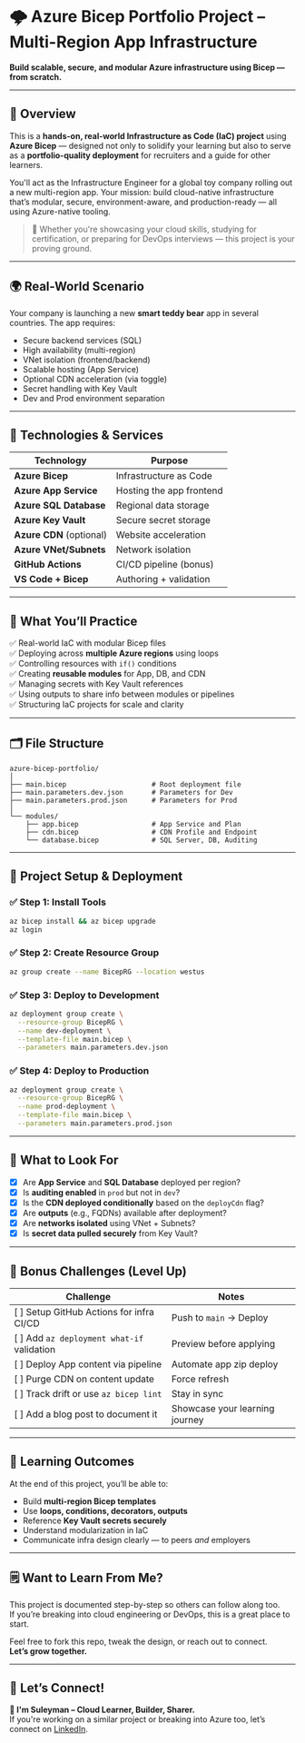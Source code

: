 # 🌩️ Azure Bicep Portfolio Project – Multi-Region App Infrastructure

**Build scalable, secure, and modular Azure infrastructure using Bicep — from scratch.**

---

## 🎯 Overview

This is a **hands-on, real-world Infrastructure as Code (IaC) project** using **Azure Bicep** — designed not only to solidify your learning but also to serve as a **portfolio-quality deployment** for recruiters and a guide for other learners.

You'll act as the Infrastructure Engineer for a global toy company rolling out a new multi-region app. Your mission: build cloud-native infrastructure that’s modular, secure, environment-aware, and production-ready — all using Azure-native tooling.

> 📢 Whether you're showcasing your cloud skills, studying for certification, or preparing for DevOps interviews — this project is your proving ground.

---

## 🌍 Real-World Scenario

Your company is launching a new **smart teddy bear** app in several countries. The app requires:

- Secure backend services (SQL)
- High availability (multi-region)
- VNet isolation (frontend/backend)
- Scalable hosting (App Service)
- Optional CDN acceleration (via toggle)
- Secret handling with Key Vault
- Dev and Prod environment separation

---

## 🧰 Technologies & Services

| Technology             | Purpose                                     |
|------------------------|---------------------------------------------|
| **Azure Bicep**        | Infrastructure as Code                      |
| **Azure App Service**  | Hosting the app frontend                    |
| **Azure SQL Database** | Regional data storage                       |
| **Azure Key Vault**    | Secure secret storage                       |
| **Azure CDN** (optional) | Website acceleration                       |
| **Azure VNet/Subnets** | Network isolation                           |
| **GitHub Actions**     | CI/CD pipeline (bonus)                      |
| **VS Code + Bicep**    | Authoring + validation                      |

---

## 🧠 What You’ll Practice

✅ Real-world IaC with modular Bicep files  
✅ Deploying across **multiple Azure regions** using loops  
✅ Controlling resources with `if()` conditions  
✅ Creating **reusable modules** for App, DB, and CDN  
✅ Managing secrets with Key Vault references  
✅ Using outputs to share info between modules or pipelines  
✅ Structuring IaC projects for scale and clarity

---

## 🗂️ File Structure

```
azure-bicep-portfolio/
│
├── main.bicep                     # Root deployment file
├── main.parameters.dev.json       # Parameters for Dev
├── main.parameters.prod.json      # Parameters for Prod
│
└── modules/
    ├── app.bicep                  # App Service and Plan
    ├── cdn.bicep                  # CDN Profile and Endpoint
    └── database.bicep             # SQL Server, DB, Auditing
```

---

## 🚀 Project Setup & Deployment

### ✅ Step 1: Install Tools

```bash
az bicep install && az bicep upgrade
az login
```

### ✅ Step 2: Create Resource Group

```bash
az group create --name BicepRG --location westus
```

### ✅ Step 3: Deploy to Development

```bash
az deployment group create \
  --resource-group BicepRG \
  --name dev-deployment \
  --template-file main.bicep \
  --parameters main.parameters.dev.json
```

### ✅ Step 4: Deploy to Production

```bash
az deployment group create \
  --resource-group BicepRG \
  --name prod-deployment \
  --template-file main.bicep \
  --parameters main.parameters.prod.json
```

---

## 🧪 What to Look For

- [x] Are **App Service** and **SQL Database** deployed per region?
- [x] Is **auditing enabled** in `prod` but not in `dev`?
- [x] Is the **CDN deployed conditionally** based on the `deployCdn` flag?
- [x] Are **outputs** (e.g., FQDNs) available after deployment?
- [x] Are **networks isolated** using VNet + Subnets?
- [x] Is **secret data pulled securely** from Key Vault?

---

## 🧠 Bonus Challenges (Level Up)

| Challenge                      | Notes |
|-------------------------------|-------|
| [ ] Setup GitHub Actions for infra CI/CD  | Push to `main` → Deploy |
| [ ] Add `az deployment what-if` validation | Preview before applying |
| [ ] Deploy App content via pipeline       | Automate app zip deploy |
| [ ] Purge CDN on content update           | Force refresh |
| [ ] Track drift or use `az bicep lint`    | Stay in sync |
| [ ] Add a blog post to document it        | Showcase your learning journey |

---

## 📘 Learning Outcomes

At the end of this project, you’ll be able to:

- Build **multi-region Bicep templates**
- Use **loops, conditions, decorators, outputs**
- Reference **Key Vault secrets securely**
- Understand modularization in IaC
- Communicate infra design clearly — to peers *and* employers

---

## 🗒️ Want to Learn From Me?

This project is documented step-by-step so others can follow along too.  
If you’re breaking into cloud engineering or DevOps, this is a great place to start.

Feel free to fork this repo, tweak the design, or reach out to connect.  
**Let’s grow together.**

---

## 📣 Let’s Connect!

**👋 I'm Suleyman – Cloud Learner, Builder, Sharer.**  
If you're working on a similar project or breaking into Azure too, let’s connect on [LinkedIn](linkedin.com/in/suleyman-m-a74768221).

